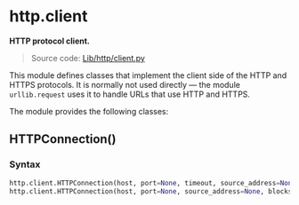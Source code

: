 # http.client

**HTTP protocol client.**

> Source code: [Lib/http/client.py](https://github.com/python/cpython/tree/3.11/Lib/http/client.py)

This module defines classes that implement the client side of the HTTP and HTTPS protocols. It is normally not used directly — the module `urllib.request` uses it to handle URLs that use HTTP and HTTPS.

The module provides the following classes:

## HTTPConnection()

### Syntax
```python
http.client.HTTPConnection(host, port=None, timeout, source_address=None, blocksize=8192)
http.client.HTTPConnection(host, port=None, source_address=None, blocksize=8192)
```